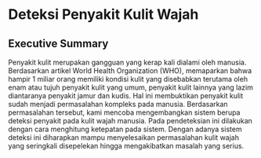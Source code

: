 # Deteksi Penyakit Kulit Wajah
## Executive Summary
Penyakit kulit merupakan gangguan yang kerap kali dialami oleh manusia. Berdasarkan artikel World Health Organization (WHO), memaparkan bahwa hampir 1 miliar orang memiliki kondisi kulit yang disebabkan terutama oleh enam atau tujuh penyakit kulit yang umum, penyakit kulit lainnya yang lazim diantaranya penyakit jamur dan kudis. Hal ini membuktikan penyakit kulit sudah menjadi permasalahan kompleks pada manusia.
	Berdasarkan permasalahan tersebut, kami mencoba mengembangkan sistem berupa deteksi penyakit pada kulit wajah manusia. Pada pendeteksian ini dilakukan dengan cara menghitung ketepatan pada sistem. Dengan adanya sistem deteksi ini diharapkan mampu menyelesaikan permasalahan kulit wajah yang seringkali disepelekan hingga mengakibatkan masalah yang serius. 
